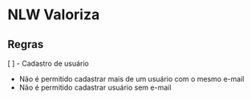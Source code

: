 # NLW Valoriza

## Regras

[ ] - Cadastro de usuário
 - Não é permitido cadastrar mais de um usuário com o mesmo e-mail
 - Não é permitido cadastrar usuário sem e-mail
 
